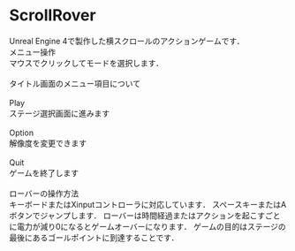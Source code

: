 # ScrollRover

Unreal Engine 4で製作した横スクロールのアクションゲームです．
<br>
メニュー操作<br>
マウスでクリックしてモードを選択します．
<br><br>
タイトル画面のメニュー項目について<br>
<br>
Play<br>
ステージ選択画面に進みます
<br><br>
Option<br>
解像度を変更できます
<br><br>
Quit<br>
ゲームを終了します
<br><br>
ローバーの操作方法<br>
キーボードまたはXinputコントローラに対応しています．
スペースキーまたはAボタンでジャンプします．
ローバーは時間経過またはアクションを起こすごとに電力が減り0になるとゲームオーバーになります．
ゲームの目的はステージの最後にあるゴールポイントに到達することです．

